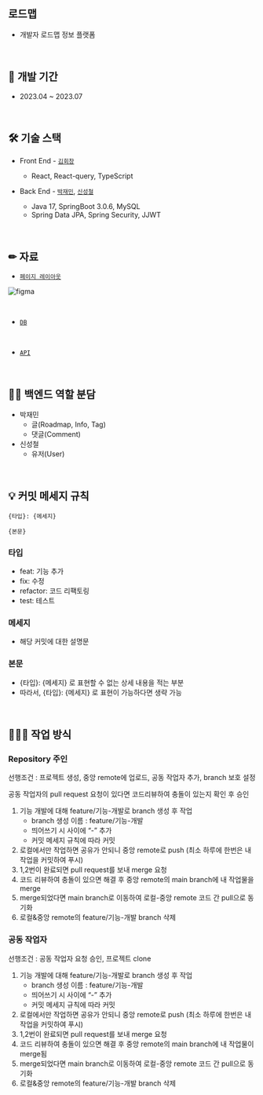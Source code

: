 ## 로드맵
  - 개발자 로드맵 정보 플랫폼

<br>

## 📆 개발 기간
  - 2023.04 ~ 2023.07


<br>

## 🛠 기술 스택
  - Front End - [`김회창`](https://github.com/kimhaechang1)
    - React, React-query, TypeScript
    
  - Back End - [`박재민`](https://github.com/pparkjae0405), [`신성철`](https://github.com/ShinSeongCheol)
    - Java 17, SpringBoot 3.0.6, MySQL
    - Spring Data JPA, Spring Security, JJWT

<br>

## ✏ 자료
  - [`페이지 레이아웃`](https://www.figma.com/file/bSCwaFwRcLgUVtGNYk3ys4/main-page?node-id=0%3A1&t=KQI9Tj4tQEbmReBb-1)

![figma](https://user-images.githubusercontent.com/62460178/236998538-332ba792-a28c-4c47-b52f-fb122d8df223.png)

<br>

  - [`DB`](https://www.notion.so/DB-705f370de9fc4874966ca92ac3c47bbf?pvs=4)

<br>

  - [`API`](https://www.notion.so/API-6ec29e24a50a4e0191340d9d186985bb?pvs=4)

<br>

## 🐱‍💻 백엔드 역할 분담
  - 박재민
    - 글(Roadmap, Info, Tag)
    - 댓글(Comment)
  - 신성철
    - 유저(User)

<br>
  
## 💡 커밋 메세지 규칙

```
{타입}: {메세지}

{본문}
```

### 타입

- feat: 기능 추가
- fix: 수정
- refactor: 코드 리팩토링
- test: 테스트

### 메세지

- 해당 커밋에 대한 설명문

### 본문

- {타입}: {메세지} 로 표현할 수 없는 상세 내용을 적는 부분
- 따라서, {타입}: {메세지} 로 표현이 가능하다면 생략 가능

<br>

## 👩🏻‍💻 작업 방식

### Repository 주인

선행조건 : 프로젝트 생성, 중앙 remote에 업로드, 공동 작업자 추가, branch 보호 설정

공동 작업자의 pull request 요청이 있다면 코드리뷰하여 충돌이 있는지 확인 후 승인

1. 기능 개발에 대해 feature/기능-개발로 branch 생성 후 작업
    - branch 생성 이름 : feature/기능-개발
    - 띄어쓰기 시 사이에 “-” 추가
    - 커밋 메세지 규칙에 따라 커밋
2. 로컬에서만 작업하면 공유가 안되니 중앙 remote로 push
(최소 하루에 한번은 내 작업을 커밋하여 푸시)
3. 1,2번이 완료되면 pull request를 보내 merge 요청
4. 코드 리뷰하여 충돌이 있으면 해결 후 중앙 remote의 main branch에 내 작업물을 merge
5. merge되었다면 main branch로 이동하여 로컬-중앙 remote 코드 간 pull으로 동기화
6. 로컬&중앙 remote의 feature/기능-개발 branch 삭제

### 공동 작업자

선행조건 : 공동 작업자 요청 승인, 프로젝트 clone

1. 기능 개발에 대해 feature/기능-개발로 branch 생성 후 작업
    - branch 생성 이름 : feature/기능-개발
    - 띄어쓰기 시 사이에 “-” 추가
    - 커밋 메세지 규칙에 따라 커밋
2. 로컬에서만 작업하면 공유가 안되니 중앙 remote로 push
(최소 하루에 한번은 내 작업을 커밋하여 푸시)
3. 1,2번이 완료되면 pull request를 보내 merge 요청
4. 코드 리뷰하여 충돌이 있으면 해결 후 중앙 remote의 main branch에 내 작업물이 merge됨
5. merge되었다면 main branch로 이동하여 로컬-중앙 remote 코드 간 pull으로 동기화
6. 로컬&중앙 remote의 feature/기능-개발 branch 삭제